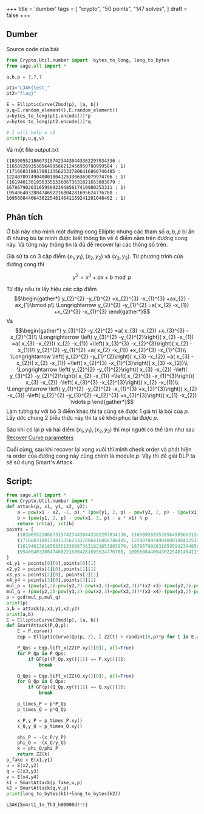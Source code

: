 +++
title = 'dumber'
tags = [
  "crypto",
  "50 points",
  "147 solves",
]
draft = false
+++

## Dumber 
Source code của bài:

```python
from Crypto.Util.number import  bytes_to_long, long_to_bytes
from sage.all import *

a,b,p = ?,?,?

pt1="L3AK{test_"
pt2="flag}"

E = EllipticCurve(Zmod(p), [a, b])
p,q=E.random_element(),E.random_element()
u=bytes_to_long(pt1.encode())*p
v=bytes_to_long(pt2.encode())*q

# I will help u <3
print(p,u,q,v)
```
Và một file output.txt

```
(103905521866731574234430443362297034336 : 116589269353056499566212456950780999584 : 1) (171660318017081135625337806416866746485 : 122407097490400018041253306369079974706 : 1) (161940138185633513360673631821653803879 : 167867902631659599239485617419980253311 : 1) (95406403280474692216804281695624776780 : 109560844064302254814641159241201048462 : 1)
```
## Phân tích

Ở bài này cho mình một đường cong Elliptic nhưng các tham số $a,b,p$ bị ẩn đi nhưng bù lại mình được biết thông tin về 4 điểm nằm trên đường cong này. Và từng này thông tin là đủ để recover lại các thông số trên. 

Giả sử ta có 3 cặp điểm $\displaystyle ( x_{1} ,y_{1}) ,( x_{2} ,y_{2})$ và $\displaystyle ( x_{3} ,y_{3})$. Từ phương trình của đường cong thì 

$$\begin{equation*}
y^{2} =x^{3} +ax+b\bmod p
\end{equation*}$$

Từ đây nếu ta lấy hiệu các cặp điểm 
$$\begin{gather*}
y_{2}^{2} -y_{1}^{2} =x_{2}^{3} -x_{1}^{3} +ax_{2} -ax_{1}\bmod p\\
\Longrightarrow y_{2}^{2} -y_{1}^{2} =a( x_{2} -x_{1}) +x_{2}^{3} -x_{1}^{3}
\end{gather*}$$
Và 
$$\begin{gather*}
y_{3}^{2} -y_{2}^{2} =a( x_{3} -x_{2}) +x_{3}^{3} -x_{2}^{3}\\
\Longrightarrow \left( y_{3}^{2} -y_{2}^{2}\right)( x_{2} -x_{1}) =a( x_{3} -x_{2})( x_{2} -x_{1}) +\left( x_{3}^{3} -x_{2}^{3}\right)( x_{2} -x_{1})\\
y_{2}^{2} -y_{1}^{2} =a( x_{2} -x_{1}) +x_{2}^{3} -x_{1}^{3}\\
\Longrightarrow \left( y_{2}^{2} -y_{1}^{2}\right)( x_{3} -x_{2}) =a( x_{3} -x_{2})( x_{2} -x_{1}) +\left( x_{2}^{3} -x_{1}^{3}\right)( x_{3} -x_{2})\\
\Longrightarrow \left( y_{2}^{2} -y_{1}^{2}\right)( x_{3} -x_{2}) -\left( y_{3}^{2} -y_{2}^{2}\right)( x_{2} -x_{1}) =\left( x_{2}^{3} -x_{1}^{3}\right)( x_{3} -x_{2}) -\left( x_{3}^{3} -x_{2}^{3}\right)( x_{2} -x_{1})\\
\Longrightarrow \left( y_{1}^{2} -y_{2}^{2} -x_{1}^{3} +x_{2}^{3}\right)( x_{2} -x_{3}) -\left( y_{2}^{2} -y_{3}^{2} -x_{2}^{3} +x_{3}^{3}\right)( x_{1} -x_{2}) \vdots p
\end{gather*}$$
Làm tương tự với bộ 3 điểm khác thì ta cũng sẽ được 1 giá trị là bội của $\displaystyle p$. Lấy ước chung 2 biểu thức này thì ta sẽ khôi phục lại được $\displaystyle p$. 


Sau khi có lại $\displaystyle p$ và hai điểm $\displaystyle ( x_{1} ,y_{1}) ,( x_{2} ,y_{2})$ thì mọi người có thể làm như sau [Recover Curve parameters](https://crypto.stackexchange.com/questions/97811/find-elliptic-curve-parameters-a-and-b-given-two-points-on-the-curve)



Cuối cùng, sau khi recover lại xong xuôi thì mình check order và phát hiện ra order của đường cong này cũng chính là modulo $\displaystyle p$. Vậy thì để giải DLP ta sẽ sử dụng Smart's Attack.

## Script:

```python
from sage.all import *
from Crypto.Util.number import *
def attack(p, x1, y1, x2, y2):
    a = pow(x1 - x2, -1, p) * (pow(y1, 2, p) - pow(y2, 2, p) - (pow(x1, 3, p) - pow(x2, 3, p))) % p
    b = (pow(y1, 2, p) - pow(x1, 3, p) - a * x1) % p
    return int(a), int(b)
points = [
    (103905521866731574234430443362297034336, 116589269353056499566212456950780999584),
    (171660318017081135625337806416866746485, 122407097490400018041253306369079974706),
    (161940138185633513360673631821653803879, 167867902631659599239485617419980253311),
    (95406403280474692216804281695624776780, 109560844064302254814641159241201048462)
]
x1,y1 = points[0][0],points[0][1]
x2,y2 = points[1][0],points[1][1]
x3,y3 = points[2][0], points[2][1]
x4,y4 = points[3][0],points[3][1]
mul_p = (pow(y1,2)-pow(y2,2)-pow(x1,3)+pow(x2,3))*(x2-x3)-(pow(y2,2)-pow(y3,2)-pow(x2,3)+pow(x3,3))*(x1-x2)
mul_q = (pow(y2,2)-pow(y3,2)-pow(x2,3)+pow(x3,3))*(x3-x4)-(pow(y3,2)-pow(y4,2)-pow(x3,3)+pow(x4,3))*(x2-x3)
p = gcd(mul_p,mul_q)
print(p)
a,b = attack(p,x1,y1,x2,y2)
print(a,b)
E = EllipticCurve(Zmod(p), [a, b])
def SmartAttack(P,Q,p):
    E = P.curve()
    Eqp = EllipticCurve(Qp(p, 2), [ ZZ(t) + randint(0,p)*p for t in E.a_invariants() ])

    P_Qps = Eqp.lift_x(ZZ(P.xy()[0]), all=True)
    for P_Qp in P_Qps:
        if GF(p)(P_Qp.xy()[1]) == P.xy()[1]:
            break

    Q_Qps = Eqp.lift_x(ZZ(Q.xy()[0]), all=True)
    for Q_Qp in Q_Qps:
        if GF(p)(Q_Qp.xy()[1]) == Q.xy()[1]:
            break

    p_times_P = p*P_Qp
    p_times_Q = p*Q_Qp

    x_P,y_P = p_times_P.xy()
    x_Q,y_Q = p_times_Q.xy()

    phi_P = -(x_P/y_P)
    phi_Q = -(x_Q/y_Q)
    k = phi_Q/phi_P
    return ZZ(k)
p_fake = E(x1,y1)
u = E(x2,y2)
q = E(x3,y3)
v = E(x4,y4)
k1 = SmartAttack(p_fake,u,p)
k2 = SmartAttack(q,v,p)
print(long_to_bytes(k1)+long_to_bytes(k2))
```

`L3AK{5m4rt1_1n_Th3_h00000d!!!}`
